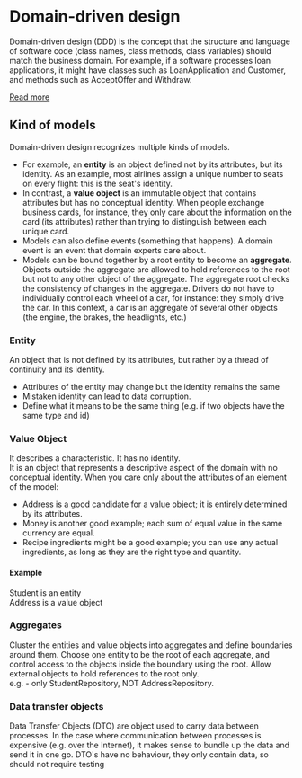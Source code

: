 # Domain-driven design
Domain-driven design (DDD) is the concept that the structure and language of software code (class names, class methods, class variables) should match the business domain. 
For example, if a software processes loan applications, it might have classes such as LoanApplication and Customer, and methods such as AcceptOffer and Withdraw.

[Read more](https://en.wikipedia.org/wiki/Domain-driven_design)

## Kind of models

Domain-driven design recognizes multiple kinds of models.

* For example, an **entity** is an object defined not by its attributes, but its identity. As an example, most airlines assign a unique number to seats on every flight: this is 
the seat's identity.
* In contrast, a **value object** is an immutable object that contains attributes but has no conceptual identity. When people exchange business cards, for instance, they only 
care about the information on the card (its attributes) rather than trying to distinguish between each unique card.
* Models can also define events (something that happens). A domain event is an event that domain experts care about.
* Models can be bound together by a root entity to become an **aggregate**. Objects outside the aggregate are allowed to hold references to the root but not to any other object 
of the aggregate. The aggregate root checks the consistency of changes in the aggregate. Drivers do not have to individually control each wheel of a car, for instance: they 
simply drive the car. In this context, a car is an aggregate of several other objects (the engine, the brakes, the headlights, etc.)

### Entity
An object that is not defined by its attributes, but rather by a thread of continuity and its identity. 
* Attributes of the entity may change but the identity remains the same
* Mistaken identity can lead to data corruption.
* Define what it means to be the same thing (e.g. if two objects have the same type and id)

### Value Object
It describes a characteristic. It has no identity. \
It is an object that represents a descriptive aspect of the
domain with no conceptual identity. When you care only about the attributes of an element of the model:
* Address is a good candidate for a value object; it is entirely determined by its attributes.
* Money is another good example; each sum of equal value in the same currency are equal.
* Recipe ingredients might be a good example; you can use any actual ingredients, as long as they are the right type and quantity.

#### Example
Student is an entity \
Address is a value object

### Aggregates
Cluster the entities and value objects into aggregates and define boundaries around them. Choose one entity to be the root of each aggregate, and control access to the objects 
inside the boundary using the root. Allow external objects to hold references to the root only. \
e.g. - only StudentRepository, NOT AddressRepository.

### Data transfer objects
Data Transfer Objects (DTO) are object used to carry data between processes. In the case where communication between processes is expensive (e.g. over the Internet), it makes 
sense to bundle up the data and send it in one go. DTO's have no behaviour, they only contain data, so should not require testing
